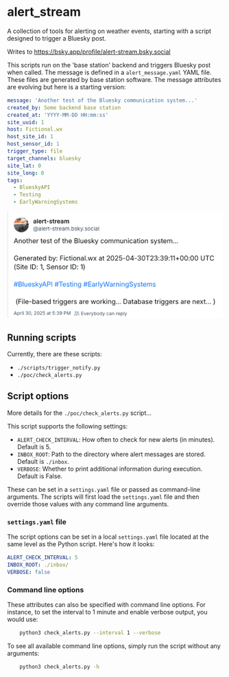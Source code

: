 # alert_stream
A collection of tools for alerting on weather events, starting with a script designed to trigger a Bluesky post. 

Writes to https://bsky.app/profile/alert-stream.bsky.social

This scripts run on the 'base station' backend and triggers Bluesky post when called. The message is defined in a `alert_message.yaml` YAML file. These files are generated by base station software. The message attributes are evolving but here is a starting version:

```yaml
message: 'Another test of the Bluesky communication system...'
created_by: Some backend base station
created_at: 'YYYY-MM-DD HH:mm:ss'
site_uuid: 1
host: Fictional.wx
host_site_id: 1
host_sensor_id: 1
trigger_type: file
target_channels: bluesky
site_lat: 0
site_long: 0
tags:
  - BlueskyAPI
  - Testing
  - EarlyWarningSystems
```
![An example Bluesky post](docs/images/bluesky_post.png) 

## Running scripts

Currently, there are these scripts:

* `./scripts/trigger_notify.py`
* `./poc/check_alerts.py`

## Script options

More details for the `./poc/check_alerts.py` script... 

This script supports the following settings:
* `ALERT_CHECK_INTERVAL`: How often to check for new alerts (in minutes). Default is 5.
* `INBOX_ROOT`: Path to the directory where alert messages are stored. Default is `./inbox`.
* `VERBOSE`: Whether to print additional information during execution. Default is False.

These can be set in a `settings.yaml` file or passed as command-line arguments. The scripts will first load the `settings.yaml` file and then override those values with any command line arguments.

### `settings.yaml` file

The script options can be set in a local `settings.yaml` file located at the same level as the Python script. Here's how it looks: 
```yaml
ALERT_CHECK_INTERVAL: 5
INBOX_ROOT: ./inbox/
VERBOSE: false
```  

### Command line options

These attributes can also be specified with command line options. For instance, to set the interval to 1 minute and enable verbose output, you would use:
```bash
    python3 check_alerts.py --interval 1 --verbose
``` 

To see all available command line options, simply run the script without any arguments:
```bash
    python3 check_alerts.py -h
``` 

